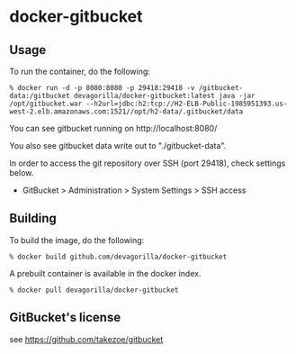 docker-gitbucket
================


## Usage

To run the container, do the following:

```
% docker run -d -p 8080:8080 -p 29418:29418 -v /gitbucket-data:/gitbucket devagorilla/docker-gitbucket:latest java -jar /opt/gitbucket.war --h2url=jdbc:h2:tcp://H2-ELB-Public-1985951393.us-west-2.elb.amazonaws.com:1521//opt/h2-data/.gitbucket/data
```

You can see gitbucket running on http://localhost:8080/

You also see gitbucket data write out to "./gitbucket-data".

In order to access the git repository over SSH (port 29418), check settings below.

- GitBucket > Administration > System Settings > SSH access

## Building

To build the image, do the following:

```
% docker build github.com/devagorilla/docker-gitbucket
```

A prebuilt container is available in the docker index.

```
% docker pull devagorilla/docker-gitbucket
```

## GitBucket's license
see https://github.com/takezoe/gitbucket
